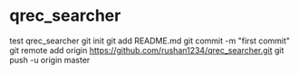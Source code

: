 # qrec_searcher
test qrec_searcher
git init
git add README.md
git commit -m "first commit"
git remote add origin https://github.com/rushan1234/qrec_searcher.git
git push -u origin master

